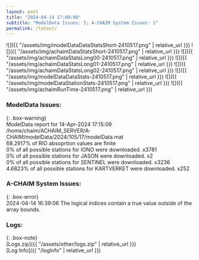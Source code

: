 ```yaml
---
layout: post
title: "2024-04-14 17:00:00"
subtitle: "ModelData Issues: 5; A-CHAIM System Issues: 1"
permalink: /latest/
---
```


![]({{ "/assets/img/modelDataDataStatsShort-2410517.png" | relative_url }})
![]({{ "/assets/img/achaimDataStatsShort-2410517.png" | relative_url }})
![]({{ "/assets/img/achaimDataStatsLong00-2410517.png" | relative_url }})
![]({{ "/assets/img/achaimDataStatsLong01-2410517.png" | relative_url }})
![]({{ "/assets/img/achaimDataStatsLong02-2410517.png" | relative_url }})
![]({{ "/assets/img/modelDataDataStats-2410517.png" | relative_url }})
![]({{ "/assets/img/modelDataStationStats-2410517.png" | relative_url }})
![]({{ "/assets/img/achaimRunTime-2410517.png" | relative_url }})


### ModelData Issues:  
  
{: .box-warning}  
 ModelData report for 14-Apr-2024 17:15:09   
 /home/chaim/ACHAIM_SERVER/A-CHAIM/modelData/2024/105/17/modelData.mat   
 68.2917% of RIO absoprtion values are finite   
 0% of all possible stations for IONO were downloaded. x3781   
 0% of all possible stations for JASON were downloaded. x2   
 0% of all possible stations for SENTINEL were downloaded. x3236   
 4.6823% of all possible stations for KARTVERKET were downloaded. x252   
  
### A-CHAIM System Issues:  
  
{: .box-error}  
2024-04-14 16:39:06 The logical indices contain a true value outside of the array bounds.  

### Logs:  
  
{: .box-note}  
[Logs.zip]({{ "/assets/other/logs.zip" | relative_url }})  
[Log Info]({{ "/logInfo" | relative_url }})  

